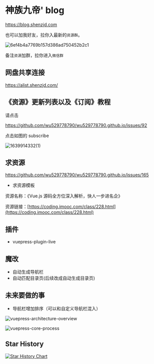# 神族九帝' blog

<https://blog.shenzjd.com>

也可以加我好友，拉你入最新的`资源群`。

![6ef4b4a7769b157d386ad750452b2c1](https://gcore.jsdelivr.net/gh/wu529778790/image/blog/6ef4b4a7769b157d386ad750452b2c1.jpg)

备注`资源`加群，拉你进入`微信群`

## 网盘共享连接

<https://alist.shenzjd.com/>

## 《资源》更新列表以及《订阅》教程

请点击

<https://github.com/wu529778790/wu529778790.github.io/issues/92>

点击如图的 subscribe

![1639914332(1)](<https://gcore.jsdelivr.net/gh/wu529778790/image/blog/1639914332(1).png>)

## 求资源

<https://github.com/wu529778790/wu529778790.github.io/issues/165>

- 求资源模板

资源名称：《Vue.js 源码全方位深入解析，快人一步进名企》

资源链接：[https://coding.imooc.com/class/228.html](https://coding.imooc.com/class/228.html)

## 插件

- vuepress-plugin-live

## 魔改

- 自动生成导航栏
- 自动匹配目录页(后续改成自动生成目录页)

## 未来要做的事

- 导航栏增加排序（可以和自定义导航栏混入）

![vuepress-architecture-overview](https://gcore.jsdelivr.net/gh/wu529778790/image/blog/vuepress-architecture-overview.png)

![vuepress-core-process](https://gcore.jsdelivr.net/gh/wu529778790/image/blog/vuepress-core-process.png)

## Star History

[![Star History Chart](https://api.star-history.com/svg?repos=wu529778790/wu529778790.github.io&type=Date)](https://star-history.com/#wu529778790/wu529778790.github.io&Date)
